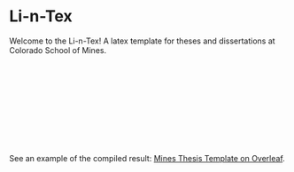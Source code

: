 # Li-n-Tex
Welcome to the Li-n-Tex! A latex template for theses and dissertations at Colorado School of Mines.




<object data="https://github.com/miligithub/Li-n-Tex/blob/master/mines-thesis-template.pdf" type="application/pdf" width="700px" height="700px">
    <embed src="https://github.com/miligithub/Li-n-Tex/blob/master/mines-thesis-template.pdf">
        <p>See an example of the compiled result: <a href="https://www.overleaf.com/read/xwyfshvtkfqw">Mines Thesis Template on Overleaf</a>.</p>
    </embed>
</object>
